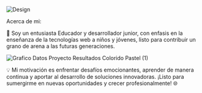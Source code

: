 


![Design](https://github.com/coronel2/coronel2/assets/136540670/9ca367de-9a55-4b22-b45e-8fb5803f07b3)




Acerca de mi:

🚀 Soy un entusiasta Educador y desarrollador junior, con enfasis en la enseñanza de la tecnologías web a niños y jóvenes, listo para contribuir un grano de arena a las futuras generaciones.

![Grafico Datos Proyecto Resultados Colorido Pastel (1)](https://github.com/coronel2/coronel2/assets/136540670/12a6fc91-8a9d-43e3-86b0-fd23e863f293)





💡 Mi motivación es enfrentar desafíos emocionantes, aprender de manera continua y aportar al desarrollo de soluciones innovadoras. ¡Listo para sumergirme en nuevas oportunidades y crecer profesionalmente! 🌐


